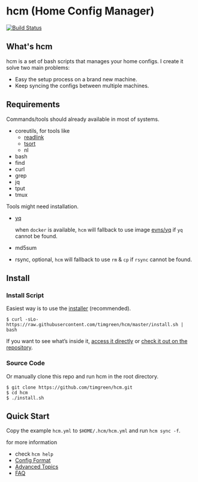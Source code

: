 # hcm (Home Config Manager)

[![Build Status](https://travis-ci.org/timgreen/hcm.svg?branch=master)](https://travis-ci.org/timgreen/hcm)

## What's hcm

hcm is a set of bash scripts that manages your home configs. I create it solve two main problems:

   * Easy the setup process on a brand new machine.
   * Keep syncing the configs between multiple machines.

## Requirements

Commands/tools should already available in most of systems.

   * coreutils, for tools like
      * [readlink](https://linux.die.net/man/1/readlink)
      * [tsort](https://en.wikipedia.org/wiki/Tsort)
      * nl
   * bash
   * find
   * curl
   * grep
   * jq
   * tput
   * tmux

Tools might need installation.

   * [yq](https://yq.readthedocs.io/)

      when `docker` is available, `hcm` will fallback to use image [evns/yq](https://hub.docker.com/r/evns/yq/) if `yq` cannot be found.
   * md5sum
   * rsync, optional, `hcm` will fallback to use `rm` & `cp` if `rsync` cannot be found.

## Install

### Install Script
Easiest way is to use the [installer][installer_bin] (recommended).

    $ curl -sLo- https://raw.githubusercontent.com/timgreen/hcm/master/install.sh | bash

If you want to see what’s inside it, [access it directly][installer_bin] or
[check it out on the repository][installer_source].

### Source Code
Or manually clone this repo and run hcm in the root directory.

    $ git clone https://github.com/timgreen/hcm.git
    $ cd hcm
    $ ./install.sh

## Quick Start

Copy the example `hcm.yml` to `$HOME/.hcm/hcm.yml` and run `hcm sync -f`.

for more information

   * check `hcm help`
   * [Config Format](docs/CONFIG.md)
   * [Advanced Topics](docs/ADVANCED.md)
   * [FAQ](docs/FAQ.md)


[installer_bin]: https://raw.githubusercontent.com/timgreen/hcm/master/install.sh
[installer_source]: https://github.com/timgreen/hcm/blob/master/install.sh
